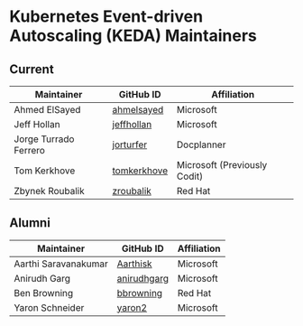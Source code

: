 # Kubernetes Event-driven Autoscaling (KEDA) Maintainers

## Current

| Maintainer            | GitHub ID                                     | Affiliation                  |
| --------------------- | --------------------------------------------- | ---------------------------- |
| Ahmed ElSayed         | [ahmelsayed](https://github.com/ahmelsayed)   | Microsoft                    |
| Jeff Hollan           | [jeffhollan](https://github.com/jeffhollan)   | Microsoft                    |
| Jorge Turrado Ferrero | [jorturfer](https://github.com/jorturfer)     | Docplanner                   |
| Tom Kerkhove          | [tomkerkhove](https://github.com/tomkerkhove) | Microsoft (Previously Codit) |
| Zbynek Roubalik       | [zroubalik](https://github.com/zroubalik)     | Red Hat                      |

## Alumni

| Maintainer           | GitHub ID                                     | Affiliation |
| -------------------- | --------------------------------------------- | ----------- |
| Aarthi Saravanakumar | [Aarthisk](https://github.com/Aarthisk)       | Microsoft   |
| Anirudh Garg         | [anirudhgarg](https://github.com/anirudhgarg) | Microsoft   |
| Ben Browning         | [bbrowning](https://github.com/bbrowning)     | Red Hat     |
| Yaron Schneider      | [yaron2](https://github.com/yaron2)           | Microsoft   |
